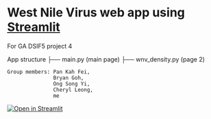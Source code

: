 # West Nile Virus web app using [Streamlit](https://streamlit.io/)
For GA DSIF5 project 4

App structure
├── main.py (main page)
    ├── wnv_density.py (page 2)
    
```
Group members: Pan Kah Fei,  
               Bryan Goh, 
               Ong Song Yi,
               Cheryl Leong,
               me
```

[![Open in Streamlit](https://static.streamlit.io/badges/streamlit_badge_black_white.svg)](https://yxmauw-west-nile-virus-app-main-ey6zbl.streamlitapp.com/)
